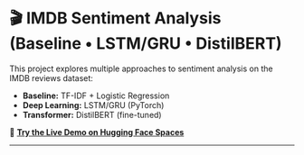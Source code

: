 # 🎬 IMDB Sentiment Analysis (Baseline • LSTM/GRU • DistilBERT)

This project explores multiple approaches to sentiment analysis on the IMDB reviews dataset:  
- **Baseline:** TF-IDF + Logistic Regression  
- **Deep Learning:** LSTM/GRU (PyTorch)  
- **Transformer:** DistilBERT (fine-tuned)

🚀 **[Try the Live Demo on Hugging Face Spaces](https://huggingface.co/spaces/sayalis2024/imdb-sentiment-sayali)**

---
